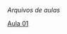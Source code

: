 *Arquivos de aulas*

[Aula 01](https://github.com/eCostaRibeiro/tktictac/blob/master/aula01[HTML].html)
